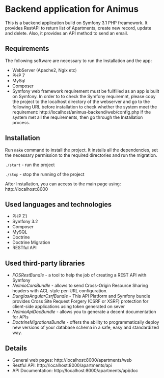 Backend application for Animus
==============================
This is a backend application build on Symfony 3.1 PHP freamework. It provides RestAPI to return list of Apartments, create new record, update and delete. Also, it provides an API method to send an email. 

## Requirements
The following software are necessary to run the Installation and the app:
- WebServer (Apache2, Ngix etc)
- PHP 7
- MySql
- Composer
- Symfony web framework requirement must be fullfilled as an app is built on Symfony. In order to to check the Symfony requiremnt, please copy the project to the localhost directory of the webserver and go to the following URL before installation to check whether the system meet the requirement: 
http://localhost/animus-backend/web/config.php
If the system met all the requirements, then go through the Installation process.

## Installation
Run `make` command to install the project. 
It installs all the dependencies, set the necessary permission to the required directories and run the migration. 

`./start` - run the project

`./stop` - stop the running of the project

After Installation, you can access to the main page using: http://localhost:8000


## Used languages and technologies
- PHP 7.1
- Symfony 3.2
- Composer
- MySQL
- Doctrine
- Doctrine Migration
- RESTful API

## Used third-party libraries
- *FOSRestBundle* - a tool to help the job of creating a REST API with Symfony
- *NelmioCorsBundle* - allows to send Cross-Origin Resource Sharing headers with ACL-style per-URL configuration.
- *DunglasAngularCsrfBundle* - This API Platform and Symfony bundle provides Cross Site Request Forgery (CSRF or XSRF) protection for client-side applications using token generated on sever
- *NelmioApiDocBundle* - allows you to generate a decent documentation for APIs
- *DoctrineMigrationsBundle* -  offers the ability to programmatically deploy new versions of your database schema in a safe, easy and standardized way.


## Details

- General web pages: http://localhost:8000/apartments/web
- Restful API: http://localhost:8000/apartments/api
- API Documentation: http://localhost:8000/apartments/api/doc

